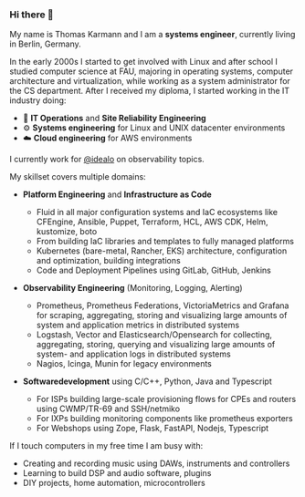 ### Hi there 👋

My name is Thomas Karmann and I am a **systems engineer**, currently living in Berlin, Germany. 

In the early 2000s I started to get involved with Linux and after school I studied computer science at FAU, majoring in operating systems, computer architecture and virtualization, while working as a system administrator for the CS department. After I received my diploma, I started working in the IT industry doing:

- 🧯 **IT Operations** and **Site Reliability Engineering**
- ⚙️ **Systems engineering** for Linux and UNIX datacenter environments
- ☁️ **Cloud engineering** for AWS environments

I currently work for [@idealo](https://github.com/idealo) on observability topics.

My skillset covers multiple domains:

- **Platform Engineering** and **Infrastructure as Code** 
  - Fluid in all major configuration systems and IaC ecosystems like CFEngine, Ansible, Puppet, Terraform, HCL, AWS CDK, Helm, kustomize, boto
  - From building IaC libraries and templates to fully managed platforms
  - Kubernetes (bare-metal, Rancher, EKS) architecture, configuration and optimization, building integrations
  - Code and Deployment Pipelines using GitLab, GitHub, Jenkins
  
- **Observability Engineering** (Monitoring, Logging, Alerting)
  - Prometheus, Prometheus Federations, VictoriaMetrics and Grafana for scraping, aggregating, storing and visualizing large amounts of system and application metrics in distributed systems
  - Logstash, Vector and Elasticsearch/Opensearch for collecting, aggregating, storing, querying and visualizing large amounts of system- and application logs in distributed systems
  - Nagios, Icinga, Munin for legacy environments

- **Softwaredevelopment** using C/C++, Python, Java and Typescript
  - For ISPs building large-scale provisioning flows for CPEs and routers using CWMP/TR-69 and SSH/netmiko
  - For IXPs building monitoring components like prometheus exporters
  - For Webshops using Zope, Flask, FastAPI, Nodejs, Typescript
  
If I touch computers in my free time I am busy with:
- Creating and recording music using DAWs, instruments and controllers
- Learning to build DSP and audio software, plugins
- DIY projects, home automation, microcontrollers
